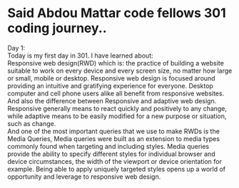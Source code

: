 # Said Abdou Mattar code fellows 301 coding journey..
Day 1:  
Today is my first day in 301. I have learned about:  
Responsive web design(RWD) which is: the practice of building a website suitable to work on every device and every screen size, no matter how large or small, mobile or desktop. Responsive web design is focused around providing an intuitive and gratifying experience for everyone. Desktop computer and cell phone users alike all benefit from responsive websites.  
And also the difference between Responsive and adaptive web design. Responsive generally means to react quickly and positively to any change, while adaptive means to be easily modified for a new purpose or situation, such as change.  
And one of the most important queries that we use to make RWDs is the Media Queries, Media queries were built as an extension to media types commonly found when targeting and including styles. Media queries provide the ability to specify different styles for individual browser and device circumstances, the width of the viewport or device orientation for example. Being able to apply uniquely targeted styles opens up a world of opportunity and leverage to responsive web design.  
